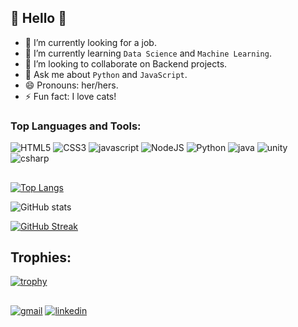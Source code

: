 ## :jack_o_lantern: Hello :jack_o_lantern:

- 🔭 I’m currently looking for a job.
- 🌱 I’m currently learning `Data Science` and `Machine Learning`.
- 👯 I’m looking to collaborate on Backend projects.
- 💬 Ask me about `Python` and `JavaScript`.
- 😄 Pronouns: her/hers.
- ⚡ Fun fact: I love cats!

### Top Languages and Tools:

![HTML5](https://img.shields.io/badge/HTML5-E34F26?style=for-the-badge&logo=html5&logoColor=white) 
![CSS3](https://img.shields.io/badge/CSS3-1572B6?style=for-the-badge&logo=css3&logoColor=white) 
![javascript](https://img.shields.io/badge/JavaScript-F7DF1E?style=for-the-badge&logo=javascript&logoColor=black) 
![NodeJS](https://img.shields.io/badge/Node.js-43853D?style=for-the-badge&logo=node.js&logoColor=white)
![Python](https://img.shields.io/badge/Python-3776AB?style=for-the-badge&logo=python&logoColor=white) 
![java](https://img.shields.io/badge/Java-ED8B00?style=for-the-badge&logo=java&logoColor=white) 
![unity](https://img.shields.io/badge/Unity-100000?style=for-the-badge&logo=unity&logoColor=white)
![csharp](https://img.shields.io/badge/C%23-239120?style=for-the-badge&logo=c-sharp&logoColor=white)

##
[![Top Langs](https://github-readme-stats.vercel.app/api/top-langs/?username=MarcelyMelo&layout=compact&theme=github_dark)](https://github.com/MarcelyMelo/github-readme-stats)

![GitHub stats](https://github-readme-stats.vercel.app/api?username=MarcelyMelo&show_icons=true&theme=github_dark)

[![GitHub Streak](https://github-readme-streak-stats-eight.vercel.app/?user=marcelymelo&theme=transparent)](https://git.io/streak-stats)

## Trophies:
[![trophy](https://github-profile-trophy.vercel.app/?username=MarcelyMelo&theme=transparent)](https://github.com/MarcelyMelo/github-profile-trophy)

##
<!-- [![Top Langs](https://github-readme-stats.vercel.app/api/top-langs/?username=marcelymelo)](https://github.com/marcelymelo/github-readme-stats) -->


<a href="mailto:marcelyjfmelo@gmail.com">![gmail](https://img.shields.io/badge/Gmail-D14836?style=for-the-badge&logo=gmail&logoColor=white)</a>
<a href="https://www.linkedin.com/in/marcelymelo/">![linkedin](https://img.shields.io/badge/LinkedIn-0077B5?style=for-the-badge&logo=linkedin&logoColor=white)</a>
